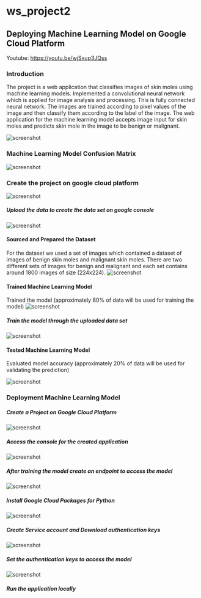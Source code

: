 # ws_project2

## Deploying Machine Learning Model on Google Cloud Platform

Youtube: https://youtu.be/wjSxup3JQss

### Introduction

The project is a web application that classifies images of skin moles using machine learning models.
Implemented a convolutional neural network which is applied for image analysis and processing.
This is fully connected neural network. The images are trained according to pixel values of the image and then classify them according to the label of the image.
The web application for the machine learning model accepts image input for skin moles and predicts skin mole in the image to be benign or malignant. 

![screenshot](screenshots/application.png)
### Machine Learning Model Confusion Matrix
![screenshot](screenshots/model_conf_matrix.png)
### Create the project on google cloud platform
![screenshot](screenshots/ss2.png)

##### Upload the data to create the data set on google console
![screenshot](screenshots/ss4.png)

#### Sourced and Prepared the Dataset
For the dataset we used a set of images which contained a dataset of images of benign skin moles and malignant skin moles. 
There are two different sets of images for benign and malignant and each set contains around 1800 images of size (224x224). 
![screenshot](screenshots/ss5.png)

#### Trained Machine Learning Model
 Trained the model (approximately 80% of data will be used for training the model)
![screenshot](screenshots/ssmodel_score.png)

##### Train the model through the uploaded data set
![screenshot](screenshots/ss10.png)

#### Tested Machine Learning Model
Evaluated model accuracy (approximately 20% of data will be used for validating the prediction)

![screenshot](screenshots/model_score.png)



### Deployment Machine Learning Model


##### Create a Project on Google Cloud Platform
![screenshot](screenshots/ss12.png)
##### Access the console for the created application
![screenshot](screenshots/ss9.png)

##### After training the model create an endpoint to access the model

![screenshot](screenshots/ss12.png)

##### Install Google Cloud Packages for Python
![screenshot](screenshots/ss9.png)

##### Create Service account and Download authentication keys

![screenshot](screenshots/ss7.png)
##### Set the authentication keys to access the model
![screenshot](screenshots/ss8.png)
##### Run the application locally
